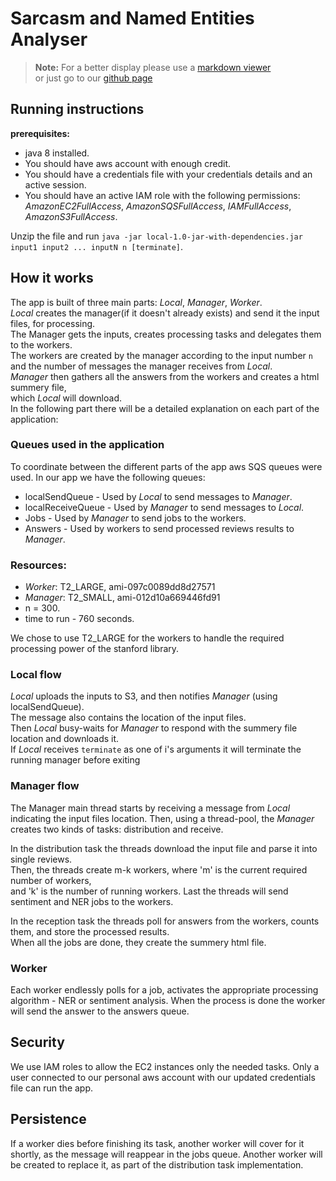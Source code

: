 
# Sarcasm and Named Entities Analyser
>**Note:** For a better display please use a [markdown viewer](https://markdownlivepreview.com/)  
> or just go to our [github page](https://github.com/alonSadan/Distributed_Systems/blob/local/Sarcasm_Analysis/README.md)

## Running instructions

**prerequisites:**
- java 8 installed.
- You should have aws account with enough credit.
- You should have a credentials file with your credentials details and an active session.
- You should have an active IAM role with the following permissions:
  _AmazonEC2FullAccess_, _AmazonSQSFullAccess_, _IAMFullAccess_, _AmazonS3FullAccess_.

Unzip the file <file name> and run `java -jar local-1.0-jar-with-dependencies.jar input1 input2 ... inputN n [terminate]`.

## How it works

The app is built of three main parts: _Local_, _Manager_, _Worker_.  
_Local_ creates the manager(if it doesn't already exists) and send it the input files,
for processing.  
The Manager gets the inputs, creates processing tasks and delegates them to the workers.  
The workers are created by the manager according to the input number `n` and the number of messages the manager receives from _Local_.  
_Manager_ then gathers all the answers from the workers and creates a html summery file,  
which _Local_ will download.  
In the following part there will be a detailed explanation on each part of the application:

### Queues used in the application

To coordinate between the different parts of the app aws SQS queues were used.
In our app we have the following queues:

- localSendQueue - Used by _Local_ to send messages to _Manager_.
- localReceiveQueue - Used by _Manager_ to send messages to _Local_.
- Jobs - Used by _Manager_  to send jobs to the workers.
- Answers - Used by workers to send processed reviews results to  _Manager_.

### Resources:

- _Worker_: T2_LARGE, ami-097c0089dd8d27571
- _Manager_: T2_SMALL, ami-012d10a669446fd91
- n = 300. 
- time to run - 760 seconds.

We chose to use T2_LARGE for the workers to handle the required processing power of the stanford library.

### Local flow

_Local_ uploads the inputs to S3, and then notifies _Manager_ (using localSendQueue).  
The message also contains the location of the input files.  
Then _Local_ busy-waits for _Manager_ to respond with the summery file location and downloads it.  
If _Local_ receives `terminate` as one of i's arguments it will terminate the running manager before exiting
### Manager flow

The Manager main thread starts by receiving a message from _Local_ indicating the input files location.
Then, using a thread-pool, the _Manager_ creates two kinds of tasks: distribution and receive.

In the distribution task the threads download the input file and parse it into single reviews.  
Then, the threads create m-k workers, where 'm' is the current required number of workers,  
and 'k' is the number of running workers. Last the threads will send sentiment and
NER jobs to the workers.

In the reception task the threads poll for answers from the workers, counts them, and
store the processed results.  
When all the jobs are done, they create the summery html file.

### Worker

Each worker endlessly polls for a job, activates the appropriate processing
algorithm - NER or sentiment analysis. When the process is done the worker will
send the answer to the answers queue.

## Security

We use IAM roles to allow the EC2 instances only the needed tasks.
Only a user connected to our personal aws account with our updated credentials file can run the app.

## Persistence

If a worker dies before finishing its task, another worker will cover for it shortly,
as the message will reappear in the jobs queue. Another worker will be created to replace it,
as part of the distribution task implementation.
